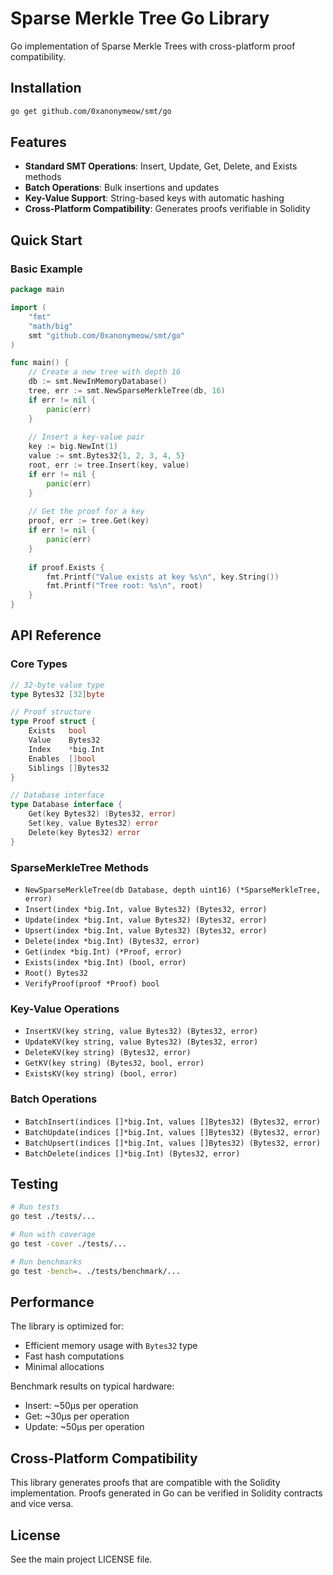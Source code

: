 # Sparse Merkle Tree Go Library

Go implementation of Sparse Merkle Trees with cross-platform proof compatibility.

## Installation

```bash
go get github.com/0xanonymeow/smt/go
```

## Features

- **Standard SMT Operations**: Insert, Update, Get, Delete, and Exists methods
- **Batch Operations**: Bulk insertions and updates
- **Key-Value Support**: String-based keys with automatic hashing
- **Cross-Platform Compatibility**: Generates proofs verifiable in Solidity

## Quick Start


### Basic Example

```go
package main

import (
    "fmt"
    "math/big"
    smt "github.com/0xanonymeow/smt/go"
)

func main() {
    // Create a new tree with depth 16
    db := smt.NewInMemoryDatabase()
    tree, err := smt.NewSparseMerkleTree(db, 16)
    if err != nil {
        panic(err)
    }
    
    // Insert a key-value pair
    key := big.NewInt(1)
    value := smt.Bytes32{1, 2, 3, 4, 5}
    root, err := tree.Insert(key, value)
    if err != nil {
        panic(err)
    }
    
    // Get the proof for a key
    proof, err := tree.Get(key)
    if err != nil {
        panic(err)
    }
    
    if proof.Exists {
        fmt.Printf("Value exists at key %s\n", key.String())
        fmt.Printf("Tree root: %s\n", root)
    }
}
```

## API Reference

### Core Types

```go
// 32-byte value type
type Bytes32 [32]byte

// Proof structure
type Proof struct {
    Exists   bool
    Value    Bytes32
    Index    *big.Int
    Enables  []bool
    Siblings []Bytes32
}

// Database interface
type Database interface {
    Get(key Bytes32) (Bytes32, error)
    Set(key, value Bytes32) error
    Delete(key Bytes32) error
}
```

### SparseMerkleTree Methods

- `NewSparseMerkleTree(db Database, depth uint16) (*SparseMerkleTree, error)`
- `Insert(index *big.Int, value Bytes32) (Bytes32, error)`
- `Update(index *big.Int, value Bytes32) (Bytes32, error)`
- `Upsert(index *big.Int, value Bytes32) (Bytes32, error)`
- `Delete(index *big.Int) (Bytes32, error)`
- `Get(index *big.Int) (*Proof, error)`
- `Exists(index *big.Int) (bool, error)`
- `Root() Bytes32`
- `VerifyProof(proof *Proof) bool`

### Key-Value Operations

- `InsertKV(key string, value Bytes32) (Bytes32, error)`
- `UpdateKV(key string, value Bytes32) (Bytes32, error)`
- `DeleteKV(key string) (Bytes32, error)`
- `GetKV(key string) (Bytes32, bool, error)`
- `ExistsKV(key string) (bool, error)`

### Batch Operations

- `BatchInsert(indices []*big.Int, values []Bytes32) (Bytes32, error)`
- `BatchUpdate(indices []*big.Int, values []Bytes32) (Bytes32, error)`
- `BatchUpsert(indices []*big.Int, values []Bytes32) (Bytes32, error)`
- `BatchDelete(indices []*big.Int) (Bytes32, error)`

## Testing

```bash
# Run tests
go test ./tests/...

# Run with coverage
go test -cover ./tests/...

# Run benchmarks
go test -bench=. ./tests/benchmark/...
```

## Performance

The library is optimized for:
- Efficient memory usage with `Bytes32` type
- Fast hash computations
- Minimal allocations

Benchmark results on typical hardware:
- Insert: ~50μs per operation
- Get: ~30μs per operation
- Update: ~50μs per operation

## Cross-Platform Compatibility

This library generates proofs that are compatible with the Solidity implementation. Proofs generated in Go can be verified in Solidity contracts and vice versa.

## License

See the main project LICENSE file.